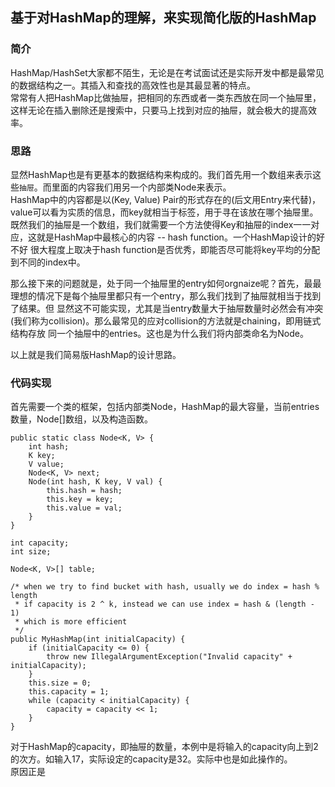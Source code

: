 ## 基于对HashMap的理解，来实现简化版的HashMap

### 简介
HashMap/HashSet大家都不陌生，无论是在考试面试还是实际开发中都是最常见的数据结构之一。其插入和查找的高效性也是其最显著的特点。  
常常有人把HashMap比做抽屉，把相同的东西或者一类东西放在同一个抽屉里，这样无论在插入删除还是搜索中，只要马上找到对应的抽屉，就会极大的提高效率。  

### 思路
显然HashMap也是有更基本的数据结构来构成的。我们首先用一个数组来表示这些`抽屉`。而里面的内容我们用另一个内部类Node来表示。  
HashMap中的内容都是以(Key, Value) Pair的形式存在的(后文用Entry来代替)，value可以看为实质的信息，而key就相当于标签，用于寻在该放在哪个抽屉里。
既然我们的抽屉是一个数组，我们就需要一个方法使得Key和抽屉的index一一对应，这就是HashMap中最核心的内容 -- hash function。一个HashMap设计的好不好
很大程度上取决于hash function是否优秀，即能否尽可能将key平均的分配到不同的index中。

那么接下来的问题就是，处于同一个抽屉里的entry如何orgnaize呢？首先，最最理想的情况下是每个抽屉里都只有一个entry，那么我们找到了抽屉就相当于找到了结果。但
显然这不可能实现，尤其是当entry数量大于抽屉数量时必然会有冲突(我们称为collision)。那么最常见的应对collision的方法就是chaining，即用链式结构存放
同一个抽屉中的entries。这也是为什么我们将内部类命名为Node。  

以上就是我们简易版HashMap的设计思路。

### 代码实现

首先需要一个类的框架，包括内部类Node，HashMap的最大容量，当前entries数量，Node[]数组，以及构造函数。

    public static class Node<K, V> {
        int hash;
        K key;
        V value;
        Node<K, V> next;
        Node(int hash, K key, V val) {
            this.hash = hash;
            this.key = key;
            this.value = val;
        }
    }

    int capacity;
    int size;

    Node<K, V>[] table;

    /* when we try to find bucket with hash, usually we do index = hash % length
     * if capacity is 2 ^ k, instead we can use index = hash & (length - 1)
     * which is more efficient
     */
    public MyHashMap(int initialCapacity) {
        if (initialCapacity <= 0) {
            throw new IllegalArgumentException("Invalid capacity" + initialCapacity);
        }
        this.size = 0;
        this.capacity = 1;
        while (capacity < initialCapacity) {
            capacity = capacity << 1;
        }
    }

对于HashMap的capacity，即抽屉的数量，本例中是将输入的capacity向上到2的次方。如输入17，实际设定的capacity是32。实际中也是如此操作的。  
原因正是  
















